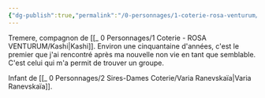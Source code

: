 ```yaml
---
{"dg-publish":true,"permalink":"/0-personnages/1-coterie-rosa-venturum/serkuos/","tags":["gardenEntry"]}
---
```


Tremere, compagnon de [[_ 0 Personnages/1 Coterie - ROSA VENTURUM/Kashi\|Kashi]]. Environ une cinquantaine d'années, c'est le premier que j'ai rencontré après ma nouvelle non vie en tant que semblable. C'est celui qui m'a permit de trouver un groupe.

Infant de [[_ 0 Personnages/2 Sires-Dames Coterie/Varia Ranevskaïa\|Varia Ranevskaïa]].